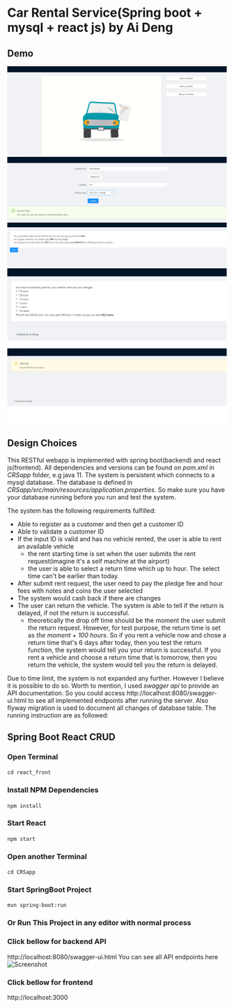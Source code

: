 # Car Rental Service(Spring boot + mysql + react js) by Ai Deng
## Demo
![Screenshot](Capture1.PNG)
![Screenshot](Capture2.PNG)
![Screenshot](Capture4.PNG)
![Screenshot](Capture3.PNG)
![Screenshot](Capture5.PNG)

## Design Choices
This RESTful webapp is implemented with spring boot(backend)
and react js(frontend). All dependencies and versions can be 
found on _pom.xml_ in _CRSapp_ folder, e.g java 11. The system is persistent which
connects to a mysql database. The database is defined
in _CRSapp/src/main/resources/application.properties_. So make sure
you have your database running before you run and test the system.

The system has the following requirements fulfilled:
* Able to register as a customer and then get a customer ID
* Able to validate a customer ID
* If the input ID is valid and has no vehicle rented, the user
is able to rent an available vehicle
  * the rent starting time is set when the user submits the rent
    request(imagine it's a self machine at the airport)
  * the user is able to select a return time which up to hour. 
    The select time can't be earlier than today.
* After submit rent request, the user need to pay the pledge fee
and hour fees with notes and coins the user selected
* The system would cash back if there are changes
* The user can return the vehicle. The system is able to tell
if the return is delayed, if not the return is successful.
  * theoretically the drop off time should be the moment the user
    submit the return request. However, for test purpose, the return
    time is set as _the moment + 100 hours_. So if you rent a vehicle now
    and chose a return time that's 6 days after today, then you test the return 
    function, the system would tell you your return is successful.
    If you rent a vehicle and choose a return time that is tomorrow, then 
    you return the vehicle, the system would tell you the return is delayed.
    
Due to time limit, the system is not expanded any further. However I believe it 
is possible to do so. Worth to mention, I used _swagger api_ to provide an API
documentation. So you could access http://localhost:8080/swagger-ui.html to see
all implemented endpoints after running the server. Also flyway migration is used
to document all changes of database table.
The running instruction are as followed:
## Spring Boot React CRUD
### Open Terminal
```cd react_front```
### Install NPM Dependencies 
```npm install```
### Start React 
```npm start```


### Open another Terminal
```cd CRSapp```
### Start SpringBoot Project 
```mvn spring-boot:run```
### Or Run This Project in any editor with normal process 

### Click bellow for backend API
http://localhost:8080/swagger-ui.html
You can see all API endpoints here
![Screenshot](Capture6.PNG)

### Click bellow for frontend
http://localhost:3000
